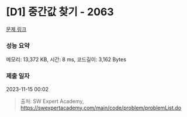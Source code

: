 # [D1] 중간값 찾기 - 2063 

[문제 링크](https://swexpertacademy.com/main/code/problem/problemDetail.do?contestProbId=AV5QPsXKA2UDFAUq) 

### 성능 요약

메모리: 13,372 KB, 시간: 8 ms, 코드길이: 3,162 Bytes

### 제출 일자

2023-11-15 00:02



> 출처: SW Expert Academy, https://swexpertacademy.com/main/code/problem/problemList.do